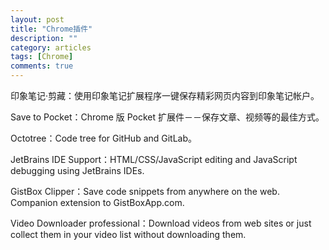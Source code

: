 ```yaml
---
layout: post
title: "Chrome插件"
description: ""
category: articles
tags: [Chrome]
comments: true
---
```


印象笔记·剪藏：使用印象笔记扩展程序一键保存精彩网页内容到印象笔记帐户。

Save to Pocket：Chrome 版 Pocket 扩展件－－保存文章、视频等的最佳方式。

Octotree：Code tree for GitHub and GitLab。

JetBrains IDE Support：HTML/CSS/JavaScript editing and JavaScript debugging using JetBrains IDEs.

GistBox Clipper：Save code snippets from anywhere on the web. Companion extension to GistBoxApp.com.

Video Downloader professional：Download videos from web sites or just collect them in your video list without downloading them.

